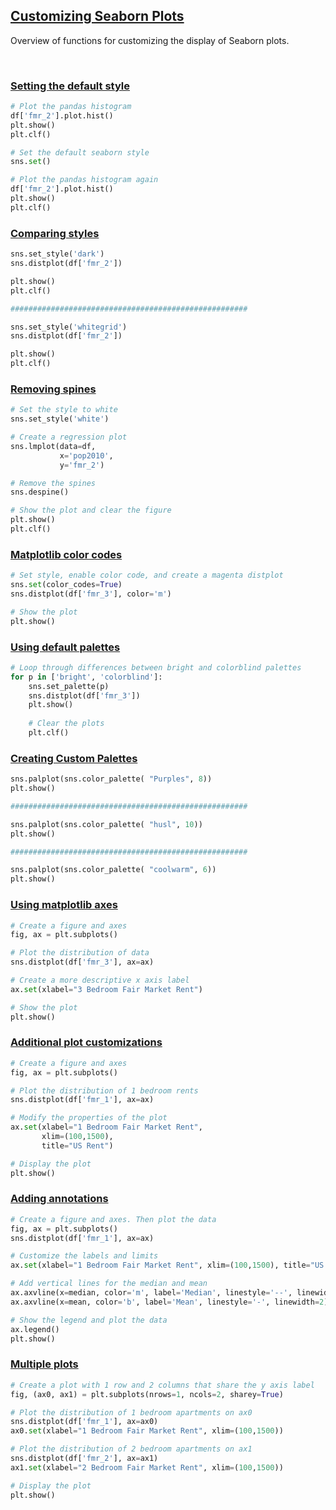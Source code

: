 ## [Customizing Seaborn Plots](https://campus.datacamp.com/courses/intermediate-data-visualization-with-seaborn/customizing-seaborn-plots)

Overview of functions for customizing the display of Seaborn plots.

<br>

### [Setting the default style](https://campus.datacamp.com/courses/intermediate-data-visualization-with-seaborn/customizing-seaborn-plots?ex=2)

```Python
# Plot the pandas histogram
df['fmr_2'].plot.hist()
plt.show()
plt.clf()

# Set the default seaborn style
sns.set()

# Plot the pandas histogram again
df['fmr_2'].plot.hist()
plt.show()
plt.clf()
```

### [Comparing styles](https://campus.datacamp.com/courses/intermediate-data-visualization-with-seaborn/customizing-seaborn-plots?ex=3)

```Python
sns.set_style('dark')
sns.distplot(df['fmr_2'])

plt.show()
plt.clf()

#####################################################

sns.set_style('whitegrid')
sns.distplot(df['fmr_2'])

plt.show()
plt.clf()
```

### [Removing spines](https://campus.datacamp.com/courses/intermediate-data-visualization-with-seaborn/customizing-seaborn-plots?ex=4)

```Python
# Set the style to white
sns.set_style('white')

# Create a regression plot
sns.lmplot(data=df,
           x='pop2010',
           y='fmr_2')

# Remove the spines
sns.despine()

# Show the plot and clear the figure
plt.show()
plt.clf()
```

### [Matplotlib color codes](https://campus.datacamp.com/courses/intermediate-data-visualization-with-seaborn/customizing-seaborn-plots?ex=6)

```Python
# Set style, enable color code, and create a magenta distplot
sns.set(color_codes=True)
sns.distplot(df['fmr_3'], color='m')

# Show the plot
plt.show()
```

### [Using default palettes](https://campus.datacamp.com/courses/intermediate-data-visualization-with-seaborn/customizing-seaborn-plots?ex=7)

```Python
# Loop through differences between bright and colorblind palettes
for p in ['bright', 'colorblind']:
    sns.set_palette(p)
    sns.distplot(df['fmr_3'])
    plt.show()
    
    # Clear the plots    
    plt.clf()
```

### [Creating Custom Palettes](https://campus.datacamp.com/courses/intermediate-data-visualization-with-seaborn/customizing-seaborn-plots?ex=9)

```Python
sns.palplot(sns.color_palette( "Purples", 8))
plt.show()

#####################################################

sns.palplot(sns.color_palette( "husl", 10))
plt.show()

#####################################################

sns.palplot(sns.color_palette( "coolwarm", 6))
plt.show()
```

### [Using matplotlib axes](https://campus.datacamp.com/courses/intermediate-data-visualization-with-seaborn/customizing-seaborn-plots?ex=11)

```Python
# Create a figure and axes
fig, ax = plt.subplots()

# Plot the distribution of data
sns.distplot(df['fmr_3'], ax=ax)

# Create a more descriptive x axis label
ax.set(xlabel="3 Bedroom Fair Market Rent")

# Show the plot
plt.show()
```

### [Additional plot customizations](https://campus.datacamp.com/courses/intermediate-data-visualization-with-seaborn/customizing-seaborn-plots?ex=12)

```Python
# Create a figure and axes
fig, ax = plt.subplots()

# Plot the distribution of 1 bedroom rents
sns.distplot(df['fmr_1'], ax=ax)

# Modify the properties of the plot
ax.set(xlabel="1 Bedroom Fair Market Rent",
       xlim=(100,1500),
       title="US Rent")

# Display the plot
plt.show()
```

### [Adding annotations](https://campus.datacamp.com/courses/intermediate-data-visualization-with-seaborn/customizing-seaborn-plots?ex=13)

```Python
# Create a figure and axes. Then plot the data
fig, ax = plt.subplots()
sns.distplot(df['fmr_1'], ax=ax)

# Customize the labels and limits
ax.set(xlabel="1 Bedroom Fair Market Rent", xlim=(100,1500), title="US Rent")

# Add vertical lines for the median and mean
ax.axvline(x=median, color='m', label='Median', linestyle='--', linewidth=2)
ax.axvline(x=mean, color='b', label='Mean', linestyle='-', linewidth=2)

# Show the legend and plot the data
ax.legend()
plt.show()
```

### [Multiple plots](https://campus.datacamp.com/courses/intermediate-data-visualization-with-seaborn/customizing-seaborn-plots?ex=14)

```Python
# Create a plot with 1 row and 2 columns that share the y axis label
fig, (ax0, ax1) = plt.subplots(nrows=1, ncols=2, sharey=True)

# Plot the distribution of 1 bedroom apartments on ax0
sns.distplot(df['fmr_1'], ax=ax0)
ax0.set(xlabel="1 Bedroom Fair Market Rent", xlim=(100,1500))

# Plot the distribution of 2 bedroom apartments on ax1
sns.distplot(df['fmr_2'], ax=ax1)
ax1.set(xlabel="2 Bedroom Fair Market Rent", xlim=(100,1500))

# Display the plot
plt.show()
```